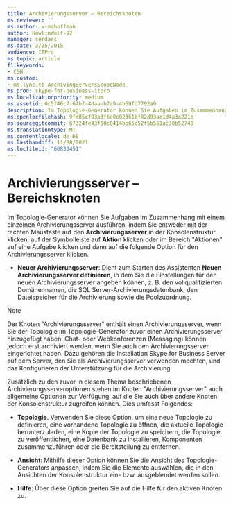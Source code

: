 ```yaml
---
title: Archivierungsserver – Bereichsknoten
ms.reviewer: ''
ms.author: v-mahoffman
author: HowlinWolf-92
manager: serdars
ms.date: 3/25/2015
audience: ITPro
ms.topic: article
f1.keywords:
- CSH
ms.custom:
- ms.lync.tb.ArchivingServersScopeNode
ms.prod: skype-for-business-itpro
ms.localizationpriority: medium
ms.assetid: 0c5f46c7-67bf-4daa-b7a9-4b59fd7792a0
description: Im Topologie-Generator können Sie Aufgaben im Zusammenhang mit einem einzelnen Archivierungsserver ausführen, indem Sie entweder mit der rechten Maustaste auf den Archivierungsserver in der Konsolenstruktur klicken, auf der Symbolleiste auf Aktion klicken oder im Bereich "Aktionen" auf eine Aufgabe klicken und dann auf die folgende Option für den Archivierungsserver klicken.
ms.openlocfilehash: 9fd05cf93a3f6e8e02361bf82d93ae1d4a3a221b
ms.sourcegitcommit: 67324fe43f50c8414bb65c52f5b561ac30b52748
ms.translationtype: MT
ms.contentlocale: de-DE
ms.lasthandoff: 11/08/2021
ms.locfileid: "60833451"
---
```

# <a name="archiving-servers-scope-node"></a>Archivierungsserver – Bereichsknoten
 
Im Topologie-Generator können Sie Aufgaben im Zusammenhang mit einem einzelnen Archivierungsserver ausführen, indem Sie entweder mit der rechten Maustaste auf den **Archivierungsserver** in der Konsolenstruktur klicken, auf der Symbolleiste auf **Aktion** klicken oder im Bereich "Aktionen" auf eine Aufgabe klicken und dann auf die folgende Option für den Archivierungsserver klicken.
  
- **Neuer Archivierungsserver**: Dient zum Starten des Assistenten **Neuen Archivierungsserver definieren**, in dem Sie die Einstellungen für den neuen Archivierungsserver angeben können, z. B. den vollqualifizierten Domänennamen, die SQL Server-Archivierungsdatenbank, den Dateispeicher für die Archivierung sowie die Poolzuordnung.
    
> [!NOTE]
> Der Knoten "Archivierungsserver" enthält einen Archivierungsserver, wenn Sie der Topologie im Topologie-Generator zuvor einen Archivierungsserver hinzugefügt haben. Chat- oder Webkonferenzen (Messaging) können jedoch erst archiviert werden, wenn Sie auch den Archivierungsserver eingerichtet haben. Dazu gehören die Installation Skype for Business Server auf dem Server, den Sie als Archivierungsserver verwenden möchten, und das Konfigurieren der Unterstützung für die Archivierung. 
  
Zusätzlich zu den zuvor in diesem Thema beschriebenen Archivierungsserveroptionen stehen im Knoten "Archivierungsserver" auch allgemeine Optionen zur Verfügung, auf die Sie auch über andere Knoten der Konsolenstruktur zugreifen können. Dies umfasst Folgendes:
  
- **Topologie**. Verwenden Sie diese Option, um eine neue Topologie zu definieren, eine vorhandene Topologie zu öffnen, die aktuelle Topologie herunterzuladen, eine Kopie der Topologie zu speichern, die Topologie zu veröffentlichen, eine Datenbank zu installieren, Komponenten zusammenzuführen oder die Bereitstellung zu entfernen.
    
- **Ansicht**: Mithilfe dieser Option können Sie die Ansicht des Topologie-Generators anpassen, indem Sie die Elemente auswählen, die in den Ansichten der Konsolenstruktur ein- bzw. ausgeblendet werden sollen.
    
- **Hilfe**: Über diese Option greifen Sie auf die Hilfe für den aktiven Knoten zu.
    


